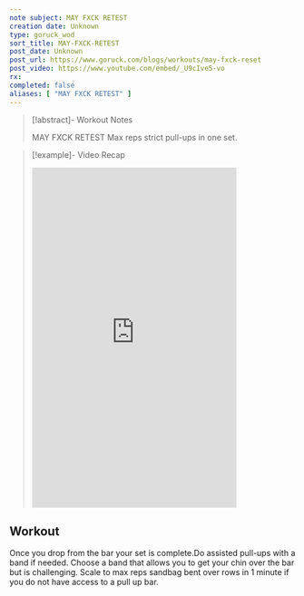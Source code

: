 ```yaml
---
note subject: MAY FXCK RETEST
creation date: Unknown
type: goruck_wod
sort_title: MAY-FXCK-RETEST
post_date: Unknown
post_url: https://www.goruck.com/blogs/workouts/may-fxck-reset
post_video: https://www.youtube.com/embed/_U9cIve5-vo
rx: 
completed: false
aliases: [ "MAY FXCK RETEST" ]
---
```


> [!abstract]- Workout Notes
> 
> MAY FXCK RETEST
Max reps strict pull-ups in one set.

> [!example]- Video Recap
> <iframe width="360" height="600" src="https://www.youtube.com/embed/_U9cIve5-vo" frameborder="0" allowfullscreen></iframe>

## Workout
Once you drop from the bar your set is complete.Do assisted pull-ups with a band if needed. Choose a band that allows you to get your chin over the bar but is challenging. Scale to max reps sandbag bent over rows in 1 minute if you do not have access to a pull up bar.
